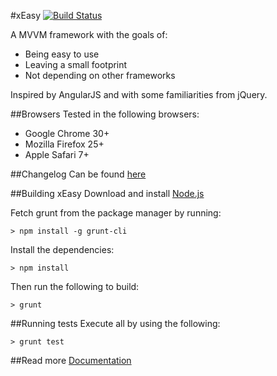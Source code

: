 #xEasy [![Build Status](https://travis-ci.org/cbird/xEasy.png?branch=master)](https://travis-ci.org/cbird/xEasy)

A MVVM framework with the goals of:
* Being easy to use
* Leaving a small footprint
* Not depending on other frameworks

Inspired by AngularJS and with some familiarities from jQuery.

##Browsers
Tested in the following browsers:
* Google Chrome 30+
* Mozilla Firefox 25+
* Apple Safari 7+

##Changelog
Can be found [here](https://github.com/cbird/xEasy/wiki/Changelog "Go to changelog")

##Building xEasy
Download and install [Node.js](http://nodejs.org/)

Fetch grunt from the package manager by running:
```
> npm install -g grunt-cli
```

Install the dependencies:
```
> npm install
```

Then run the following to build:
```
> grunt
```

##Running tests
Execute all by using the following:

```
> grunt test
```

##Read more
[Documentation](https://github.com/cbird/xEasy/wiki/Documentation "Go to documentation")
